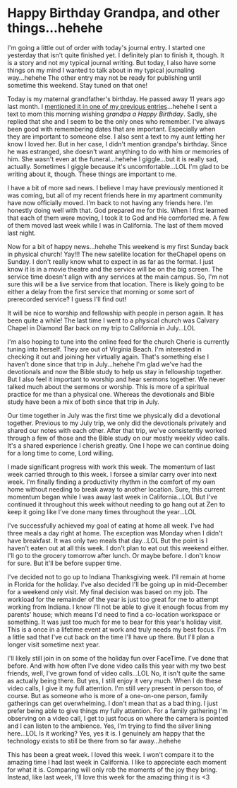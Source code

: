 # Happy Birthday Grandpa, and other things...hehehe

I'm going a little out of order with today's journal entry. I started one yesterday that isn't quite finished yet. I definitely plan to finish it, though. It is a story and not my typical journal writing. But today, I also have some things on my mind I wanted to talk about in my typical journaling way...hehehe The other entry may not be ready for publishing until sometime this weekend. Stay tuned on that one!

Today is my maternal grandfather's birthday. He passed away 11 years ago last month. I [mentioned it in one of my previous entries](../10/29_no-title#_03-00pm)...hehehe I sent a text to mom this morning wishing *grandpa a Happy Birthday*. Sadly, she replied that she and I seem to be the only ones who remember. I've always been good with remembering dates that are important. Especially when they are important to someone else. I also sent a text to my aunt letting her know I loved her. But in her case, I didn't mention grandpa's birthday. Since he was estranged, she doesn't want anything to do with him or memories of him. She wasn't even at the funeral...hehehe I giggle...but it is really sad, actually. Sometimes I giggle because it's uncomfortable...LOL I'm glad to be writing about it, though. These things are important to me.

I have a bit of more sad news. I believe I may have previously mentioned it was coming, but all of my recent friends here in my apartment community have now officially moved. I'm back to not having any friends here. I'm honestly doing well with that. God prepared me for this. When I first learned that each of them were moving, I took it to God and He comforted me. A few of them moved last week while I was in California. The last of them moved last night.

Now for a bit of happy news...hehehe This weekend is my first Sunday back in physical church! Yay!!! The new satellite location for theChapel opens on Sunday. I don't really know what to expect in as far as the format. I just know it is in a movie theatre and the service will be on the big screen. The service time doesn't align with any services at the main campus. So, I'm not sure this will be a live service from that location. There is likely going to be either a delay from the first service that morning or some sort of prerecorded service? I guess I'll find out!

It will be nice to worship and fellowship with people in person again. It has been quite a while! The last time I went to a physical church was Calvary Chapel in Diamond Bar back on my trip to California in July...LOL

I'm also hoping to tune into the online feed for the church Cherie is currently tuning into herself. They are out of Virginia Beach. I'm interested in checking it out and joining her virtually again. That's something else I haven't done since that trip in July...hehehe I'm glad we've had the devotionals and now the Bible study to help us stay in fellowship together. But I also feel it important to worship and hear sermons together. We never talked much about the sermons or worship. This is more of a spiritual practice for me than a physical one. Whereas the devotionals and Bible study have been a mix of both since that trip in July.

Our time together in July was the first time we physically did a devotional together. Previous to my July trip, we only did the devotionals privately and shared our notes with each other. After that trip, we've consistently worked through a few of those and the Bible study on our mostly weekly video calls. It's a shared experience I cherish greatly. One I hope we can continue doing for a long time to come, Lord willing.

I made significant progress with work this week. The momentum of last week carried through to this week. I forsee a similar carry over into next week. I'm finally finding a productivity rhythm in the comfort of my own home without needing to break away to another location. Sure, this current momentum began while I was away last week in California...LOL But I've continued it throughout this week without needing to go hang out at Zen to keep it going like I've done many times throughout the year...LOL

I've successfully achieved my goal of eating at home all week. I've had three meals a day right at home. The exception was Monday when I didn't have breakfast. It was only two meals that day...LOL But the point is I haven't eaten out at all this week. I don't plan to eat out this weekend either. I'll go to the grocery tomorrow after lunch. Or maybe before. I don't know for sure. But it'll be before supper time.

I've decided not to go up to Indiana Thanksgiving week. I'll remain at home in Florida for the holiday. I've also decided I'll be going up in mid-December for a weekend only visit. My final decision was based on my job. The workload for the remainder of the year is just too great for me to attempt working from Indiana. I know I'll not be able to give it enough focus from my parents' house; which means I'd need to find a co-location workspace or something. It was just too much for me to bear for this year's holiday visit. This is a once in a lifetime event at work and truly needs my best focus. I'm a little sad that I've cut back on the time I'll have up there. But I'll plan a longer visit sometime next year.

I'll likely still join in on some of the holiday fun over FaceTime. I've done that before. And with how often I've done video calls this year with my two best friends, well, I've grown fond of video calls...LOL No, it isn't quite the same as actually being there. But yes, I still enjoy it very much. When I do these video calls, I give it my full attention. I'm still very present in person too, of course. But as someone who is more of a one-on-one person, family gatherings can get overwhelming. I don't mean that as a bad thing. I just prefer being able to give things my fully attention. For a family gathering I'm observing on a video call, I get to just focus on where the camera is pointed and I can listen to the ambience. Yes, I'm trying to find the silver lining here...LOL Is it working? Yes, yes it is. I genuinely am happy that the technology exists to still be there from so far away...hehehe

This has been a great week. I loved this week. I won't compare it to the amazing time I had last week in California. I like to appreciate each moment for what it is. Comparing will only rob the moments of the joy they bring. Instead, like last week, I'll love this week for the amazing thing it is <3